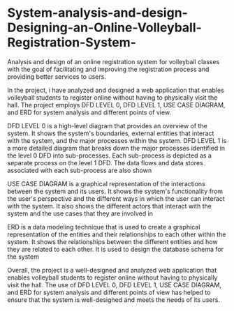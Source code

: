 # System-analysis-and-design-Designing-an-Online-Volleyball-Registration-System-
Analysis and design of an online registration system for volleyball classes with the goal of facilitating and improving the   registration process and providing better services to users. 


   In the project, i have analyzed and designed a web application that enables volleyball students to register online without having to physically visit the hall. The project employs DFD LEVEL 0, DFD LEVEL 1, USE CASE DIAGRAM, and ERD for system analysis and different points of view.

DFD LEVEL 0 is a high-level diagram that provides an overview of the system. It shows the system's boundaries, external entities that interact with the system, and the major processes within the system. DFD LEVEL 1 is a more detailed diagram that breaks down the major processes identified in the level 0 DFD into sub-processes. Each sub-process is depicted as a separate process on the level 1 DFD. The data flows and data stores associated with each sub-process are also shown 

USE CASE DIAGRAM is a graphical representation of the interactions between the system and its users. It shows the system's functionality from the user's perspective and the different ways in which the user can interact with the system. It also shows the different actors that interact with the system and the use cases that they are involved in 

ERD is a data modeling technique that is used to create a graphical representation of the entities and their relationships to each other within the system. It shows the relationships between the different entities and how they are related to each other. It is used to design the database schema for the system 

Overall, the project is a well-designed and analyzed web application that enables volleyball students to register online without having to physically visit the hall. The use of DFD LEVEL 0, DFD LEVEL 1, USE CASE DIAGRAM, and ERD for system analysis and different points of view has helped to ensure that the system is well-designed and meets the needs of its users.
